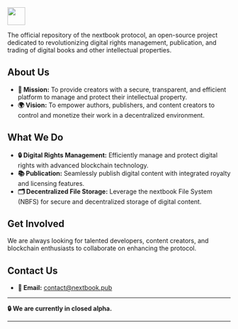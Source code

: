 <!-- Heading -->
<img src="https://raw.githubusercontent.com/MartinHeinz/MartinHeinz/master/wave.gif" width="40px">

The official repository of the nextbook protocol, an open-source project dedicated to revolutionizing digital rights management, publication, and trading of digital books and other intellectual properties.

## About Us

- **🌟 Mission:** To provide creators with a secure, transparent, and efficient platform to manage and protect their intellectual property.
- **🌍 Vision:** To empower authors, publishers, and content creators to control and monetize their work in a decentralized environment.

## What We Do

- **🔒 Digital Rights Management:** Efficiently manage and protect digital rights with advanced blockchain technology.
- **📚 Publication:** Seamlessly publish digital content with integrated royalty and licensing features.
- **🗂️ Decentralized File Storage:** Leverage the nextbook File System (NBFS) for secure and decentralized storage of digital content.

## Get Involved

We are always looking for talented developers, content creators, and blockchain enthusiasts to collaborate on enhancing the protocol.

## Contact Us

- **📧 Email:** [contact@nextbook.pub](mailto:contact@nextbook.pub)

---

**🔒 We are currently in closed alpha.**

---
